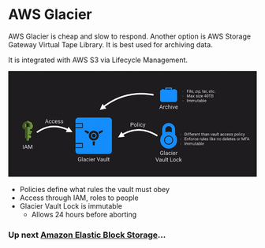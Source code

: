 # AWS Glacier

AWS Glacier is cheap and slow to respond. Another option is AWS Storage Gateway Virtual Tape Library. It is best used for archiving data.

It is integrated with AWS S3 via Lifecycle Management.

![Architecture](../../assets/amazon-glacier.png)

- Policies define what rules the vault must obey
- Access through IAM, roles to people
- Glacier Vault Lock is immutable
  - Allows 24 hours before aborting

### Up next [Amazon Elastic Block Storage](../amazon-elastic-block-storage/)...